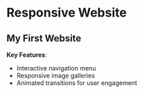 # Responsive Website
## My First Website
**Key Features**:
- Interactive navigation menu
- Responsive image galleries
- Animated transitions for user engagement
